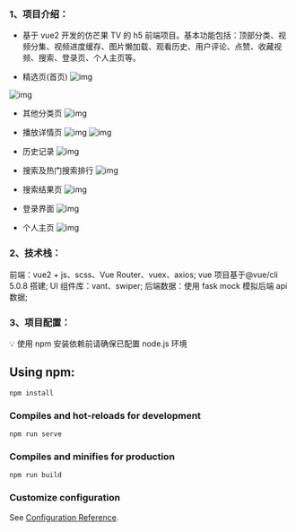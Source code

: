 ### 1、**项目介绍**：

- 基于 vue2 开发的仿芒果 TV 的 h5 前端项目。基本功能包括：顶部分类、视频分集、视频进度缓存、图片懒加载、观看历史、用户评论、点赞、收藏视频、搜索、登录页、个人主页等。

- 精选页(首页)
  ![img](https://s2.loli.net/2023/05/31/vEf1lXxqCh6bTVu.png)

![img](https://s2.loli.net/2023/05/31/ZSMFhNgCPAaDclo.png)

- 其他分类页
  ![img](https://s2.loli.net/2023/05/31/e5LJlraM869jHDb.png)

- 播放详情页
  ![img](https://s2.loli.net/2023/05/31/IE43ri67Mc5qRBN.png)
  ![img](https://s2.loli.net/2023/05/31/hRSDQAeZrdUmNnK.png)

- 历史记录
  ![img](https://s2.loli.net/2023/05/31/XHDAns2aMki98jN.png)

- 搜索及热门搜索排行
  ![img](https://s2.loli.net/2023/05/31/8gURvFYtXZGi2WN.png)

- 搜索结果页
  ![img](https://s2.loli.net/2023/05/31/iDupoVTW829jvdI.png)

- 登录界面
  ![img](https://s2.loli.net/2023/05/31/vWg8iZTlQ5kpAoP.png)

- 个人主页
  ![img](https://s2.loli.net/2023/05/31/BXzSR8Hxi2rUfLq.png)

### 2、**技术栈**：

前端：vue2 + js、scss、Vue Router、vuex、axios;
vue 项目基于@vue/cli 5.0.8 搭建;
UI 组件库：vant、swiper;
后端数据：使用 fask mock 模拟后端 api 数据;

### 3、**项目配置**：

💡 使用 npm 安装依赖前请确保已配置 node.js 环境

## Using npm:

```
npm install
```

### Compiles and hot-reloads for development

```
npm run serve
```

### Compiles and minifies for production

```
npm run build
```

### Customize configuration

See [Configuration Reference](https://cli.vuejs.org/config/).
